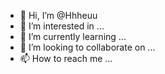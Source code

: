 - 👋 Hi, I’m @Hhheuu
- 👀 I’m interested in ...
- 🌱 I’m currently learning ...
- 💞️ I’m looking to collaborate on ...
- 📫 How to reach me ...

<!---
Hhheuu/Hhheuu is a ✨ special ✨ repository because its `README.md` (this file) appears on your GitHub profile.
You can click the Preview link to take a look at your changes.
--->
